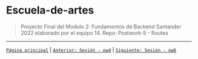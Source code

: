 # Escuela-de-artes

>Proyecto Final del Modulo 2: Fundamentos de Backend Santander 2022 elaborado por el equipo 14.
Repo: Postwork-5 - Routes


-------
[`Página principal`](../../README.md) | [`Anterior: Sesión - pw4`](../pw4/README.md) | [`Siguiente: Sesión - pw6`](../pw6/README.md)
